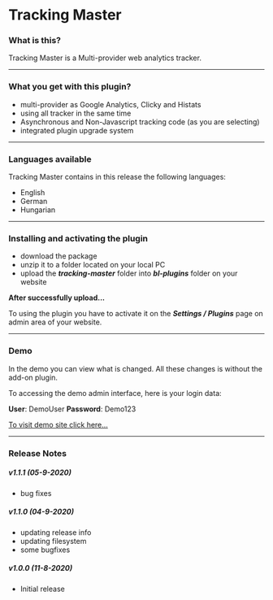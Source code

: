 # Tracking Master

### What is this?

Tracking Master is a Multi-provider web analytics tracker.

------

### What you get with this plugin?

* multi-provider as Google Analytics, Clicky and Histats
* using all tracker in the same time
* Asynchronous and Non-Javascript tracking code (as you are selecting)
* integrated plugin upgrade system

------

### Languages available 

Tracking Master contains in this release the following languages:

* English
* German
* Hungarian

------

### Installing and activating the plugin

- download the package
- unzip it to a folder located on your local PC
- upload the ***tracking-master*** folder into  ***bl-plugins*** folder on your website

**After successfully upload...**

To using the plugin you have to activate it on the ***Settings / Plugins*** page on admin area of your website.

------

### Demo

In the demo you can view what is changed. All these changes is without the add-on plugin.

To accessing the demo admin interface, here is your login data:

**User**: DemoUser 
**Password**: Demo123

[To visit demo site click here...](http://demo.tompidev.com/admin)

-----

### Release Notes

##### v1.1.1 (05-9-2020)

* bug fixes

##### v1.1.0 (04-9-2020)

* updating release info
* updating filesystem
* some bugfixes

##### v1.0.0 (11-8-2020)

* Initial release
